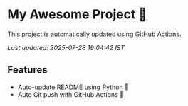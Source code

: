 # My Awesome Project 🚀

This project is automatically updated using GitHub Actions.

_Last updated: 2025-07-28 19:04:42 IST_

## Features
- Auto-update README using Python 🐍
- Auto Git push with GitHub Actions 🤖
